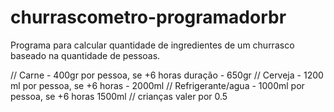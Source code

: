 # churrascometro-programadorbr
 Programa para calcular quantidade de ingredientes de um churrasco baseado na quantidade de pessoas.

 // Carne - 400gr por pessoa, se +6 horas duração - 650gr
 // Cerveja - 1200 ml por pessoa, se +6 horas - 2000ml
 // Refrigerante/agua - 1000ml por pessoa, se +6 horas 1500ml
 // crianças valer por 0.5
